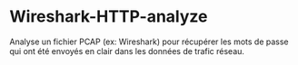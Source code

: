 # Wireshark-HTTP-analyze

Analyse un fichier PCAP (ex: Wireshark) pour récupérer les mots de passe qui ont été envoyés en clair dans les données de trafic réseau.
